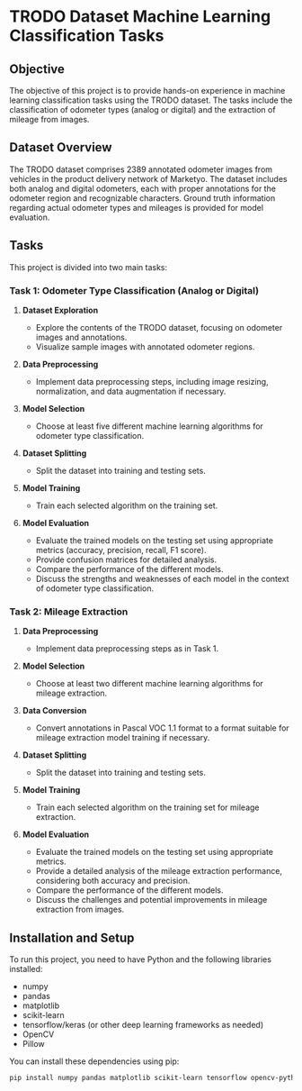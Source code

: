 # TRODO Dataset Machine Learning Classification Tasks

## Objective
The objective of this project is to provide hands-on experience in machine learning classification tasks using the TRODO dataset. The tasks include the classification of odometer types (analog or digital) and the extraction of mileage from images.

## Dataset Overview
The TRODO dataset comprises 2389 annotated odometer images from vehicles in the product delivery network of Marketyo. The dataset includes both analog and digital odometers, each with proper annotations for the odometer region and recognizable characters. Ground truth information regarding actual odometer types and mileages is provided for model evaluation.

## Tasks
This project is divided into two main tasks:

### Task 1: Odometer Type Classification (Analog or Digital)
1. **Dataset Exploration**
   - Explore the contents of the TRODO dataset, focusing on odometer images and annotations.
   - Visualize sample images with annotated odometer regions.

2. **Data Preprocessing**
   - Implement data preprocessing steps, including image resizing, normalization, and data augmentation if necessary.

3. **Model Selection**
   - Choose at least five different machine learning algorithms for odometer type classification.

4. **Dataset Splitting**
   - Split the dataset into training and testing sets.

5. **Model Training**
   - Train each selected algorithm on the training set.

6. **Model Evaluation**
   - Evaluate the trained models on the testing set using appropriate metrics (accuracy, precision, recall, F1 score).
   - Provide confusion matrices for detailed analysis.
   - Compare the performance of the different models.
   - Discuss the strengths and weaknesses of each model in the context of odometer type classification.

### Task 2: Mileage Extraction
1. **Data Preprocessing**
   - Implement data preprocessing steps as in Task 1.

2. **Model Selection**
   - Choose at least two different machine learning algorithms for mileage extraction.

3. **Data Conversion**
   - Convert annotations in Pascal VOC 1.1 format to a format suitable for mileage extraction model training if necessary.

4. **Dataset Splitting**
   - Split the dataset into training and testing sets.

5. **Model Training**
   - Train each selected algorithm on the training set for mileage extraction.

6. **Model Evaluation**
   - Evaluate the trained models on the testing set using appropriate metrics.
   - Provide a detailed analysis of the mileage extraction performance, considering both accuracy and precision.
   - Compare the performance of the different models.
   - Discuss the challenges and potential improvements in mileage extraction from images.

## Installation and Setup
To run this project, you need to have Python and the following libraries installed:
- numpy
- pandas
- matplotlib
- scikit-learn
- tensorflow/keras (or other deep learning frameworks as needed)
- OpenCV
- Pillow

You can install these dependencies using pip:
```sh
pip install numpy pandas matplotlib scikit-learn tensorflow opencv-python pillow
